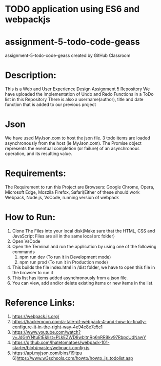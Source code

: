 # TODO application using ES6 and webpackjs
# assignment-5-todo-code-geass
assignment-5-todo-code-geass created by GitHub Classroom

# Description:
This is a Web and User Experience Design Assignment 5 Repository
We have uploaded the Implementation of Undo and Redo Functions in a ToDo list in this Repository 
There is also a username(author), title and date function that is added to our previous project

# Json
We have used MyJson.com to host the json file. 3 todo items are loaded asynchronously from the host (ie MyJson.com).
The Promise object represents the eventual completion (or failure) of an asynchronous operation, and its resulting value.


# Requirements:
The Requirement to run this Project are
Browsers: Google Chrome, Opera, Microsoft Edge, Mozzila Firefox, Safari(Either of these should work
Webpack, Node.js, VsCode, running version of webpack


# How to Run:
1) Clone The Files into your local disk(Make sure that the HTML, CSS and JavaScript Files are all in the same local src folder)
2) Open VsCode
3) Open the Terminal and run the application by using one of the following commands
	1) npm run dev (To run it in Development mode)
	2) npm run prod (To run it in Production mode)
4) This builds the file index.html in /dist folder, we have to open this file in the browser to run it
5) This list has items added asynchronously from a json file.
6) You can view, add and/or delete existing items or new items in the list.


# Reference Links:
1) https://webpack.js.org/
2) https://hackernoon.com/a-tale-of-webpack-4-and-how-to-finally-configure-it-in-the-right-way-4e94c8e7e5c1
3) https://www.youtube.com/watch?v=JdGnYNtuEtE&list=PLkEZWD8wbltnRp6nRR8kv97RbpcUdNawY
4) https://github.com/Ihatetomatoes/webpack-101-starter/blob/master/webpack.config.js
5) https://api.myjson.com/bins/19itpu
6)https://www.w3schools.com/howto/howto_js_todolist.asp
